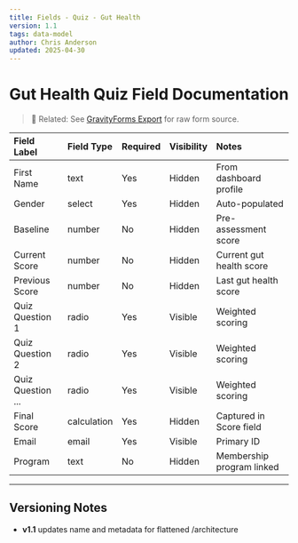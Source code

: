 ```yaml
---
title: Fields - Quiz - Gut Health
version: 1.1
tags: data-model
author: Chris Anderson
updated: 2025-04-30
---
```

# Gut Health Quiz Field Documentation

> 📎 Related: See [GravityForms Export](../forms-and-integrations/gravity-forms/gf-quiz-gut-health-2025-04-29.json) for raw form source.

| Field Label        | Field Type   | Required   | Visibility   | Notes   |
|:-------------------|:-------------|:-----------|:-------------|:--------|
| First Name         | text         | Yes        | Hidden       | From dashboard profile |
| Gender             | select       | Yes        | Hidden       | Auto-populated |
| Baseline           | number       | No         | Hidden       | Pre-assessment score |
| Current Score      | number       | No         | Hidden       | Current gut health score |
| Previous Score     | number       | No         | Hidden       | Last gut health score |
| Quiz Question 1    | radio        | Yes        | Visible      | Weighted scoring |
| Quiz Question 2    | radio        | Yes        | Visible      | Weighted scoring |
| Quiz Question ...  | radio        | Yes        | Visible      | Weighted scoring |
| Final Score        | calculation  | Yes        | Hidden       | Captured in Score field |
| Email              | email        | Yes        | Visible      | Primary ID |
| Program            | text         | No         | Hidden       | Membership program linked |

---

## Versioning Notes
- **v1.1** updates name and metadata for flattened /architecture
